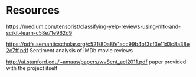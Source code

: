 # Resources

https://medium.com/tensorist/classifying-yelp-reviews-using-nltk-and-scikit-learn-c58e71e962d9

https://pdfs.semanticscholar.org/c521/80a8fe1acc99b4bf3cf3e11d3c8a38e2c7ff.pdf Sentiment analysis of IMDb movie
reviews

http://ai.stanford.edu/~amaas/papers/wvSent_acl2011.pdf paper provided with the project itself
